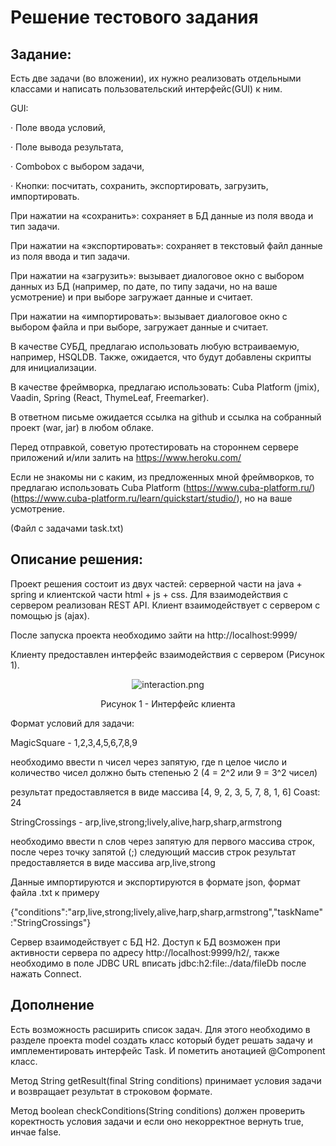 # Решение тестового задания

## Задание:
Есть две задачи (во вложении), их нужно реализовать отдельными классами и написать пользовательский интерфейс(GUI) к ним.

GUI:

· Поле ввода условий,

· Поле вывода результата,

· Combobox с выбором задачи,

· Кнопки: посчитать, сохранить, экспортировать, загрузить, импортировать.
 
При нажатии на «сохранить»: сохраняет в БД данные из поля ввода и тип задачи.

При нажатии на «экспортировать»: сохраняет в текстовый файл данные из поля ввода и тип задачи.

При нажатии на «загрузить»: вызывает диалоговое окно с выбором данных из БД (например, по дате, по типу задачи, но на ваше усмотрение) и при выборе загружает данные и считает.

При нажатии на «импортировать»: вызывает диалоговое окно с выбором файла и при выборе, загружает данные и считает.
 
В качестве СУБД, предлагаю использовать любую встраиваемую, например, HSQLDB. Также, ожидается, что будут добавлены скрипты для инициализации.

В качестве фреймворка, предлагаю использовать: Cuba Platform (jmix), Vaadin, Spring (React, ThymeLeaf, Freemarker).

В ответном письме ожидается ссылка на github и ссылка на собранный проект (war, jar) в любом облаке.

Перед отправкой, советую протестировать на стороннем сервере приложений и/или залить на https://www.heroku.com/

Если не знакомы ни с каким, из предложенных мной фреймворков, то предлагаю использовать Cuba Platform (https://www.cuba-platform.ru/)(https://www.cuba-platform.ru/learn/quickstart/studio/), но на ваше усмотрение.

(Файл с задачами task.txt)

## Описание решения:
Проект решения состоит из двух частей: серверной части на java + spring и клиентской части html + js + css.
Для взаимодействия с сервером реализован REST API. Клиент взаимодействует с сервером с помощью js (ajax).

После запуска проекта необходимо зайти на http://localhost:9999/

Клиенту предоставлен интерфейс взаимодействия с сервером (Рисунок 1).
<p align="center">
<img  src="https://github.com/intTWONEh/test-task-for-it-service/blob/main/interaction.PNG" alt="interaction.png">
</p>
<p align="center">
Рисунок 1 - Интерфейс клиента
</p>

Формат условий для задачи:

MagicSquare - 1,2,3,4,5,6,7,8,9

необходимо ввести n чисел через запятую, где n целое число и количество чисел должно быть степенью 2 (4 = 2^2 или 9 = 3^2 чисел) 

результат предоставляется в виде массива [4, 9, 2, 3, 5, 7, 8, 1, 6] Coast: 24

StringCrossings - arp,live,strong;lively,alive,harp,sharp,armstrong

необходимо ввести n слов через запятую для первого массива строк, после через точку запятой (;) следующий массив строк
результат предоставляется в виде массива arp,live,strong

Данные импортируются и экспортируются в формате json, формат файла .txt к примеру

{"conditions":"arp,live,strong;lively,alive,harp,sharp,armstrong","taskName":"StringCrossings"}

Сервер взаимодействует с БД H2. Доступ к БД возможен при активности сервера по адресу http://localhost:9999/h2/, также необходимо в поле JDBC URL вписать jdbc:h2:file:./data/fileDb после нажать Connect.

## Дополнение

Есть возможность расширить список задач. Для этого необходимо в разделе проекта model создать класс который будет решать задачу и имплементировать интерфейс Task.
И пометить анотацией @Component класс.

Метод String getResult(final String conditions) принимает условия задачи и возвращает результат в строковом формате.

Метод boolean checkConditions(String conditions) должен проверить коректность условия задачи и если оно некорректное вернуть true, инчае false.
